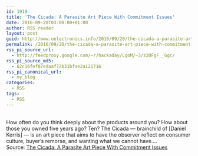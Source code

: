 ```yaml
---
id: 1919
title: 'The Cicada: A Parasite Art Piece With Commitment Issues'
date: 2016-09-20T03:00:00+01:00
author: RSS reader
layout: post
guid: http://www.uelectronics.info/2016/09/20/the-cicada-a-parasite-art-piece-with-commitment-issues/
permalink: /2016/09/20/the-cicada-a-parasite-art-piece-with-commitment-issues/
rss_pi_source_url:
  - http://feedproxy.google.com/~r/hackaday/LgoM/~3/z2OFgF__Ggc/
rss_pi_source_md5:
  - 62c16fef07edaaf72b31bfae2a121716
rss_pi_canonical_url:
  - my_blog
categories:
  - RSS
tags:
  - RSS
---
```

&#013;  
How often do you think deeply about the products around you? How about those you owned five years ago? Ten? The Cicada — brainchild of [Daniel Kerris] — is an art piece that aims to have the observer reflect on consumer culture, buyer’s remorse, and wanting what we cannot have.…&#013;  
Source: <a href="http://feedproxy.google.com/~r/hackaday/LgoM/~3/z2OFgF__Ggc/" target="_blank">The Cicada: A Parasite Art Piece With Commitment Issues</a>